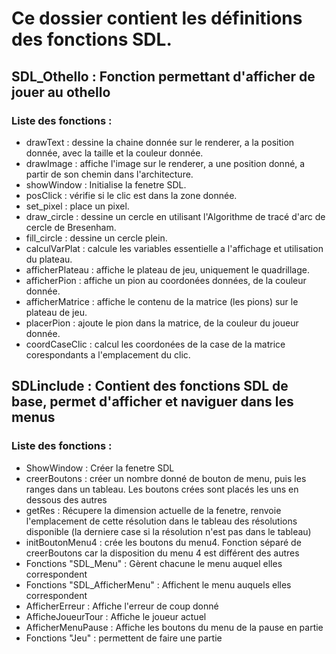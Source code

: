 <!DOCTYPE HTML>
<head></head>
<body>
   <h1>
      Ce dossier contient les définitions des fonctions SDL.
   </h1>
   <h2>
      SDL_Othello : Fonction permettant d'afficher de jouer au othello
   </h2>
      <h3>
         Liste des fonctions :
      </h3>
         <ul>
            <li> drawText : dessine la chaine donnée sur le renderer, a la position donnée, avec la taille et la couleur donnée.</li>
            <li> drawImage : affiche l'image sur le renderer, a une position donné, a partir de son chemin dans l'architecture.</li>
            <li> showWindow : Initialise la fenetre SDL.</li>
            <li> posClick : vérifie si le clic est dans la zone donnée.</li>
            <li> set_pixel : place un pixel.</li>
            <li> draw_circle : dessine un cercle en utilisant l'Algorithme de tracé d'arc de cercle de Bresenham.</li>
            <li> fill_circle : dessine un cercle plein.</li>
            <li> calculVarPlat : calcule les variables essentielle a l'affichage et utilisation du plateau.</li>
            <li> afficherPlateau : affiche le plateau de jeu, uniquement le quadrillage.</li>
            <li> afficherPion : affiche un pion au coordonées données, de la couleur donnée.</li>
            <li> afficherMatrice : affiche le contenu de la matrice (les pions) sur le plateau de jeu.</li>
            <li> placerPion : ajoute le pion dans la matrice, de la couleur du joueur donnée.</li>
            <li> coordCaseClic : calcul les coordonées de la case de la matrice corespondants a l'emplacement du clic.</li>
         </ul>
   <h2>
      SDLinclude : Contient des fonctions SDL de base, permet d'afficher et naviguer dans les menus
   </h2>
      <h3>
         Liste des fonctions :
      </h3>
         <ul>
            <li> ShowWindow : Créer la fenetre SDL
            <li> creerBoutons : créer un nombre donné de bouton de menu, puis les ranges dans un tableau. Les boutons crées sont placés les uns en dessous des autres</li>
            <li> getRes : Récupere la dimension actuelle de la fenetre, renvoie l'emplacement de cette résolution dans le tableau des résolutions disponible (la derniere case si la résolution n'est pas dans le tableau)</li>
            <li> initBoutonMenu4 : crée les boutons du menu4. Fonction séparé de creerBoutons car la disposition du menu 4 est différent des autres</li>
            <li> Fonctions "SDL_Menu" : Gèrent chacune le menu auquel elles correspondent</li>
            <li> Fonctions "SDL_AfficherMenu" : Affichent le menu auquels elles correspondent</li>
            <li> AfficherErreur : Affiche l'erreur de coup donné</li>
            <li> AfficheJoueurTour : Affiche le joueur actuel</li>
            <li> AfficherMenuPause : Affiche les boutons du menu de la pause en partie</li>
            <li> Fonctions "Jeu" : permettent de faire une partie</li>
         </ul>

</body>
